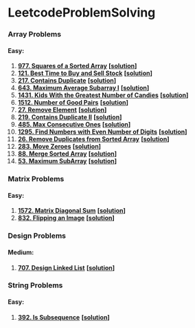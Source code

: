 # LeetcodeProblemSolving

### Array Problems
#### Easy:
1) **[977. Squares of a Sorted Array](https://leetcode.com/problems/squares-of-a-sorted-array/)** **[[solution](src/main/java/DataStructure/Array/SquaresSortedArray.java)]**
2) **[121. Best Time to Buy and Sell Stock](https://leetcode.com/problems/best-time-to-buy-and-sell-stock/)** **[[solution](src/main/java/DataStructure/Array/BestTimeBuySellStock.java)]**
3) **[217. Contains Duplicate](https://leetcode.com/problems/contains-duplicate/)** **[[solution](src/main/java/DataStructure/Array/ContainsDuplicateNumber.java)]**
4) **[643. Maximum Average Subarray I](https://leetcode.com/problems/maximum-average-subarray-i/)** **[[solution](src/main/java/DataStructure/Array/MaximumAverageSubArray.java)]**
5) **[1431. Kids With the Greatest Number of Candies](https://leetcode.com/problems/kids-with-the-greatest-number-of-candies/)** **[[solution](src/main/java/DataStructure/Array/KidsWithCandies.java)]**
6) **[1512. Number of Good Pairs](https://leetcode.com/problems/number-of-good-pairs/)** **[[solution](src/main/java/DataStructure/Array/NumberOfIdenticalPairs.java)]**
7) **[27. Remove Element](https://leetcode.com/problems/remove-element/)** **[[solution](src/main/java/DataStructure/Array/RemoveElement.java)]**
8) **[219. Contains Duplicate II](https://leetcode.com/problems/contains-duplicate-ii/)** **[[solution](src/main/java/DataStructure/Array/ContainsNearbyDuplicate.java)]**
9) **[485. Max Consecutive Ones](https://leetcode.com/problems/max-consecutive-ones/)** **[[solution](src/main/java/DataStructure/Array/MaxConsecutiveOnes.java)]**
10) **[1295. Find Numbers with Even Number of Digits](https://leetcode.com/problems/find-numbers-with-even-number-of-digits/)** **[[solution](src/main/java/DataStructure/Array/FindEvenNumberDigits.java)]**
11) **[26. Remove Duplicates from Sorted Array](https://leetcode.com/problems/remove-duplicates-from-sorted-array/)** **[[solution](src/main/java/DataStructure/Array/RemoveDuplicates.java)]**
12) **[283. Move Zeroes](https://leetcode.com/problems/move-zeroes/)** **[[solution](src/main/java/DataStructure/Array/MoveZeroes.java)]**
13) **[88. Merge Sorted Array](https://leetcode.com/problems/merge-sorted-array/)** **[[solution](src/main/java/DataStructure/Array/MergeSortedArray.java)]**
14) **[53. Maximum SubArray](https://leetcode.com/problems/maximum-subarray/)** **[[solution](src/main/java/DataStructure/Array/MaximumSumSubArray.java)]**

### Matrix Problems
#### Easy:
1) **[1572. Matrix Diagonal Sum](https://leetcode.com/problems/matrix-diagonal-sum/)** **[[solution](src/main/java/DataStructure/Matrix/MatrixDiagonalSum.java)]**
2) **[832. Flipping an Image](https://leetcode.com/problems/flipping-an-image/)** **[[solution](src/main/java/DataStructure/Matrix/FlippingImageMatrix.java)]**

### Design Problems
#### Medium:
1) **[707. Design Linked List](https://leetcode.com/problems/design-linked-list/)** **[[solution](src/main/java/Design/DesignLinkedList.java)]**

### String Problems
#### Easy:
1) **[392. Is Subsequence](https://leetcode.com/problems/is-subsequence/)** **[[solution](src/main/java/DataStructure/String/IsSubsequence.java)]**
